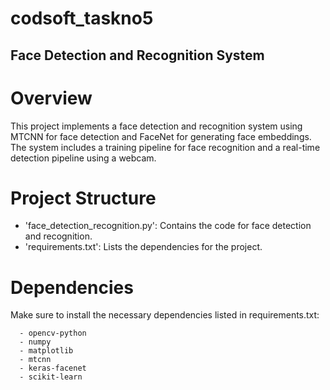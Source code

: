 # codsoft_taskno5

## Face Detection and Recognition System

# Overview

This project implements a face detection and recognition system using MTCNN for face detection and FaceNet for generating face embeddings. The system includes a training pipeline for face recognition and a real-time detection pipeline using a webcam.

# Project Structure

- 'face_detection_recognition.py': Contains the code for face detection and recognition.
- 'requirements.txt': Lists the dependencies for the project.
  
# Dependencies

Make sure to install the necessary dependencies listed in requirements.txt:
    
      - opencv-python
      - numpy
      - matplotlib
      - mtcnn
      - keras-facenet
      - scikit-learn

